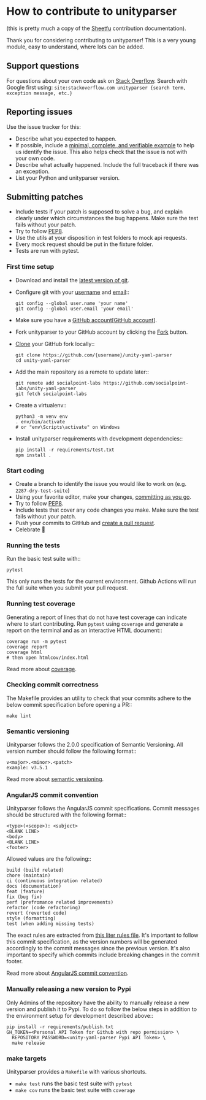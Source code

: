 # How to contribute to unityparser #

(this is pretty much a copy of the [Sheetfu][sheetfu] contribution documentation).

Thank you for considering contributing to unityparser! This is a very young module,
easy to understand, where lots can be added.


## Support questions ##

For questions about your own code ask on [Stack Overflow][Stack Overflow]. Search with
Google first using:
`site:stackoverflow.com unityparser {search term, exception message, etc.}`

[Stack Overflow]: https://stackoverflow.com/questions/tagged/unityparser?sort=linked


## Reporting issues ##

Use the issue tracker for this:

- Describe what you expected to happen.
- If possible, include a [minimal, complete, and verifiable example][minimal, complete, and verifiable example] 
  to help us identify the issue. This also helps check that the issue is not with 
  your own code.
- Describe what actually happened. Include the full traceback if there was an
  exception.
- List your Python and unityparser version.

[minimal, complete, and verifiable example]: https://stackoverflow.com/help/mcve

## Submitting patches ##

- Include tests if your patch is supposed to solve a bug, and explain
  clearly under which circumstances the bug happens. Make sure the test fails
  without your patch.
- Try to follow [PEP8][PEP8].
- Use the utils at your disposition in test folders to mock api requests.
- Every mock request should be put in the fixture folder.
- Tests are run with pytest.

### First time setup ###

- Download and install the [latest version of git][latest version of git].
- Configure git with your [username][username] and [email][email]::
  ```
  git config --global user.name 'your name'
  git config --global user.email 'your email'
  ```

- Make sure you have a [GitHub account][[GitHub account]].
- Fork unityparser to your GitHub account by clicking the [Fork][Fork] button.
- [Clone][Clone] your GitHub fork locally::
  ```
  git clone https://github.com/{username}/unity-yaml-parser
  cd unity-yaml-parser
  ```

- Add the main repository as a remote to update later::
  ```
  git remote add socialpoint-labs https://github.com/socialpoint-labs/unity-yaml-parser
  git fetch socialpoint-labs
  ```

- Create a virtualenv::
  ```
  python3 -m venv env
  . env/bin/activate
  # or "env\Scripts\activate" on Windows
  ```

- Install unityparser requirements with development dependencies::
  ```
  pip install -r requirements/test.txt
  npm install .
  ```

[GitHub account]: https://github.com/join
[latest version of git]: https://git-scm.com/downloads
[username]: https://help.github.com/articles/setting-your-username-in-git/
[email]: https://help.github.com/articles/setting-your-email-in-git/
[Fork]: https://github.com/socialpoint-labs/unity-yaml-parser/fork
[Clone]: https://help.github.com/articles/fork-a-repo/#step-2-create-a-local-clone-of-your-fork

### Start coding ###

- Create a branch to identify the issue you would like to work on (e.g.
  `2287-dry-test-suite`)
- Using your favorite editor, make your changes, [committing as you go][committing as you go].
- Try to follow [PEP8][PEP8].
- Include tests that cover any code changes you make. Make sure the test fails
  without your patch.
- Push your commits to GitHub and [create a pull request][create a pull request].
- Celebrate 🎉

[committing as you go]: http://dont-be-afraid-to-commit.readthedocs.io/en/latest/git/commandlinegit.html#commit-your-changes
[PEP8]: https://pep8.org/
[create a pull request]: https://help.github.com/articles/creating-a-pull-request/


### Running the tests ###

Run the basic test suite with::
```
pytest
```

This only runs the tests for the current environment. Github Actions will run the full
suite when you submit your pull request.


### Running test coverage ###

Generating a report of lines that do not have test coverage can indicate
where to start contributing. Run `pytest` using `coverage` and generate a
report on the terminal and as an interactive HTML document::
```
coverage run -m pytest
coverage report
coverage html
# then open htmlcov/index.html
```

Read more about [coverage](https://coverage.readthedocs.io).


### Checking commit correctness ###

The Makefile provides an utility to check that your commits adhere to the below commit specification before opening a PR::
```
make lint
```

### Semantic versioning ###

Unityparser follows the 2.0.0 specification of Semantic Versioning. All version number should follow the following format::
```
v<major>.<minor>.<patch>
example: v3.5.1
```

Read more about [semantic versioning](https://semver.org/).


### AngularJS commit convention ###

Unityparser follows the AngularJS commit specifications. Commit messages should be structured with the following format::
```
<type>(<scope>): <subject>
<BLANK LINE>
<body>
<BLANK LINE>
<footer>
```

Allowed <type> values are the following::
```
build (build related)
chore (maintain)
ci (continuous integration related)
docs (documentation)
feat (feature)
fix (bug fix)
perf (prefromance related improvements)
refactor (code refactoring)
revert (reverted code)
style (formatting)
test (when adding missing tests)
```

The exact rules are extracted from [this liter rules file](https://github.com/conventional-changelog/commitlint/blob/master/@commitlint/config-conventional/index.js).
It's important to follow this commit specification, as the version numbers will be generated accordingly to the commit messages since the previous version.
It's also important to specify which commits include breaking changes in the commit footer.

Read more about [AngularJS commit convention](https://gist.github.com/stephenparish/9941e89d80e2bc58a153/).


### Manually releasing a new version to Pypi ###

Only Admins of the repository have the ability to manually release a new version and publish it to Pypi.
To do so follow the below steps in addition to the environment setup for development described above::
````
pip install -r requirements/publish.txt
GH_TOKEN=<Personal API Token for Github with repo permission> \
  REPOSITORY_PASSWORD=<unity-yaml-parser Pypi API Token> \
  make release
````

### make targets ###

Unityparser provides a `Makefile` with various shortcuts.

- `make test` runs the basic test suite with `pytest`
- `make cov` runs the basic test suite with `coverage`

[sheetfu]: https://github.com/socialpoint-labs/sheetfu